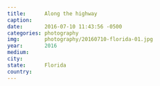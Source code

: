```yaml
---
title:  	Along the highway
caption:
date:   	2016-07-10 11:43:56 -0500
categories: photography
img:		photography/20160710-florida-01.jpg
year:		2016
medium:
city:
state:		Florida
country:
---
```

